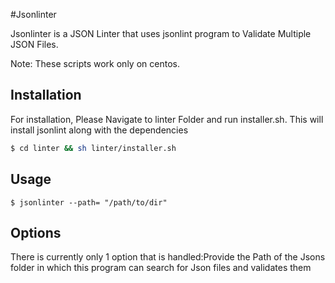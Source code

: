 #Jsonlinter

Jsonlinter  is a JSON Linter that uses jsonlint program to Validate Multiple  JSON Files.

Note: These scripts work only on centos.

Installation
------------

For installation, Please Navigate to linter Folder and run installer.sh. This will install jsonlint along with the dependencies

```bash
$ cd linter && sh linter/installer.sh
```


Usage
-----
```
$ jsonlinter --path= "/path/to/dir"
```


Options
-------

There is currently only 1 option that is handled:Provide the Path of the Jsons folder in which this program can search for Json files and validates them 


